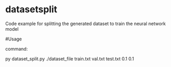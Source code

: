 # datasetsplit
Code example for splitting the generated dataset to train the neural network model

#Usage

command:

py dataset_split.py ./dataset_file train.txt val.txt test.txt 0.1 0.1

